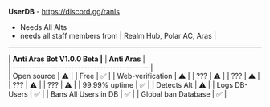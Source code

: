 **UserDB** - https://discord.gg/ranls
- Needs All Alts
- needs all staff members from | Realm Hub, Polar AC, Aras |
-------------------------------------------------------
**| Anti Aras Bot V1.0.0 Beta |**
|               **Anti Aras**                |     
| ------------------------------------------ |     
| Open source                                | ⚠️  |
| Free                                       | ✅  |
| Web-verification                           | ⚠️  |
| ???                                        | ⚠️  | 
| ???                                        | ⚠️  |
| ???                                        | ⚠️  |
| ???                                        | ⚠️  |
| 99.99% uptime                              | ✅  |
| Detects Alt                                | ⚠️  |
| Logs DB-Users                              | ✅  |
| Bans All Users in DB                       | ✅  |
| Global ban Database                        | ✅  |
